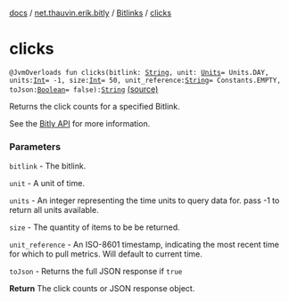 [docs](../../index.md) / [net.thauvin.erik.bitly](../index.md) / [Bitlinks](index.md) / [clicks](./clicks.md)

# clicks

`@JvmOverloads fun clicks(bitlink: `[`String`](https://kotlinlang.org/api/latest/jvm/stdlib/kotlin/-string/index.html)`, unit: `[`Units`](../-units/index.md)` = Units.DAY, units: `[`Int`](https://kotlinlang.org/api/latest/jvm/stdlib/kotlin/-int/index.html)` = -1, size: `[`Int`](https://kotlinlang.org/api/latest/jvm/stdlib/kotlin/-int/index.html)` = 50, unit_reference: `[`String`](https://kotlinlang.org/api/latest/jvm/stdlib/kotlin/-string/index.html)` = Constants.EMPTY, toJson: `[`Boolean`](https://kotlinlang.org/api/latest/jvm/stdlib/kotlin/-boolean/index.html)` = false): `[`String`](https://kotlinlang.org/api/latest/jvm/stdlib/kotlin/-string/index.html) [(source)](https://github.com/ethauvin/bitly-shorten/tree/master/src/main/kotlin/net/thauvin/erik/bitly/Bitlinks.kt#L63)

Returns the click counts for a specified Bitlink.

See the [Bitly API](https://dev.bitly.com/v4/#operation/getClicksSummaryForBitlink) for more information.

### Parameters

`bitlink` - The bitlink.

`unit` - A unit of time.

`units` - An integer representing the time units to query data for. pass -1 to return all units available.

`size` - The quantity of items to be be returned.

`unit_reference` - An ISO-8601 timestamp, indicating the most recent time for which to pull metrics.
Will default to current time.

`toJson` - Returns the full JSON response if `true`

**Return**
The click counts or JSON response object.

